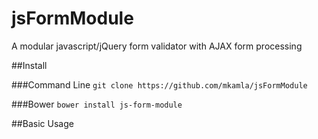 

# jsFormModule

A modular javascript/jQuery form validator with AJAX form processing

##Install

###Command Line
`git clone https://github.com/mkamla/jsFormModule`

###Bower
`bower install js-form-module`


##Basic Usage	
	<script type="text/javascript" src="jquery/jquery.min.js"></script		
	<script type="text/javascript" src="dist/jsFormModule.min.js"></script

	<script type="text/javascript">
		$(document).ready(function(){
			formModule.init('#sample-form','path/to/form-processor');
		});
	</script>

The `formHandler.init()` function accepts two arguments. The first argument is the jQuery selector of the form you wish to initialize. The second argument is a string used for the [form action attribute](http://www.w3.org/TR/html401/interact/forms.html#h-17.3). The value serves as the destination path for the `$.ajax()` call inside the module.

###HTML body
Input fields that are required, should be given a class attribute value of 'required'. 

	<form id="sample-form" action="POST">

		<input type="text" class="required" name="email" />

	</form>